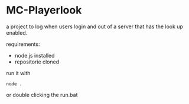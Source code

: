 # MC-Playerlook

a project to log when users login and out of a server that has the look up enabled.

requirements:
* node.js installed
* repositorie cloned

run it with

    node .
or
double clicking the run.bat
